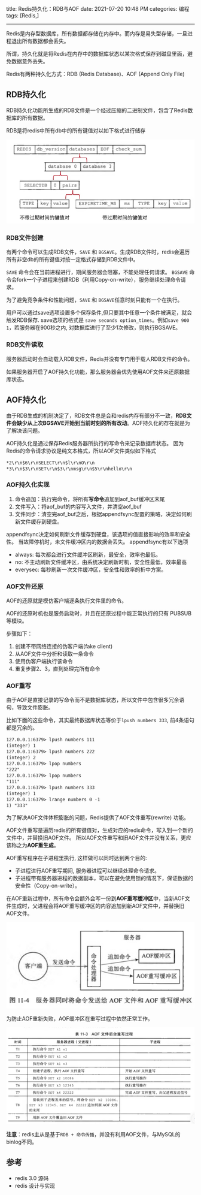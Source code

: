 title: Redis持久化：RDB与AOF
date: 2021-07-20 10:48 PM
categories: 编程
tags: [Redis,]

----

Redis是内存型数据库，所有数据都存储在内存中。而内存是易失型存储，一旦进程退出所有数据都会丢失。

所谓，持久化就是将Redis在内存中的数据库状态以某次格式保存到磁盘里面，避免数据意外丢失。

Redis有两种持久化方式：RDB (Redis Database)、AOF (Append Only File)
<!--more-->
## RDB持久化
RDB持久化功能所生成的RDB文件是一个经过压缩的二进制文件，包含了Redis数据库的所有数据。

RDB是将redis中所有db中的所有键值对以如下格式进行储存

![](media/16268563558568.jpg)

### RDB文件创建
有两个命令可以生成RDB文件，`SAVE` 和 `BGSAVE`。生成RDB文件时，redis会遍历所有非空db的所有键值对按一定格式存储到RDB文件中。

`SAVE` 命令会在当前进程进行，期间服务器会阻塞，不能处理任何请求。
`BGSAVE` 命令会fork一个子进程来创建RDB（利用Copy-on-write），服务继续处理命令请求。

为了避免竞争条件和性能问题，`SAVE` 和 `BGSAVE`任意时刻只能有一个在执行。

用户可以通过save选项设置多个保存条件,但只要其中任意一个条件被满足，就会触发RDB保存.
save选项的格式是 `save seconds option_times`。例如`save 900 1`，若服务器在900秒之内, 对数据库进行了至少1次修改，则执行BGSAVE。

### RDB文件读取
服务器启动时会自动载入RDB文件，Redis并没有专门用于载人RDB文件的命令。

如果服务器开启了AOF持久化功能，那么服务器会优先使用AOF文件来还原数据库状态。

## AOF持久化
由于RDB生成的机制决定了，RDB文件总是会和redis内存有部分不一致，**RDB文件会缺少从上次BGSAVE开始到当前时刻的所有改动**。AOF持久化的存在就是为了解决该问题。

AOF持久化是通过保存Redis服务器所执行的写命令来记录数据库状态。
因为Redis的命令请求协议是纯文本格式，所以AOF文件类似如下格式
```
*2\r\n$6\r\nSELECT\r\n$l\r\nO\r\n 
*3\r\n$3\r\nSET\r\n$3\r\nmsg\r\n$5\r\nhello\r\n 
```

### AOF持久化实现
1. 命令追加：执行完命令，将所有**写命令**追加到aof_buf缓冲区末尾
2. 文件写入：将aof_buf的内容写入文件，并清空aof_buf
3. 文件同步：清空完aof_buf之后，根据appendfsync配置的策略，决定如何刷新文件缓存到硬盘。

appendfsync决定如何刷新文件缓存到硬盘，该选项的值直接影响的效率和安全性。
当故障停机时，未文件缓冲区内的数据会丢失。
appendfsync有以下选项
- always: 每次都会进行文件缓冲区刷新，最安全，效率也最低。
- no: 不主动刷新文件缓冲区，由系统决定刷新时机，安全性最低，效率最高
- everysec: 每秒刷新一次文件缓冲区，安全性和效率的折中方案。

### AOF文件还原
AOF的还原就是模仿客户端逐条执行文件里的命令。

AOF的还原时机也是服务启动时，并且在还原过程中能正常执行的只有 PUBSUB 等模块。

步骤如下：
1. 创建不带网络连接的伪客户端(fake client)
2. 从AOF文件中分析和读取一条命令
3. 使用伪客户端执行该命令
4. 重复步骤2、3，直到处理完所有命令

### AOF重写
由于AOF是直接记录的写命令而不是数据库状态，所以文件中包含很多冗余语句，导致文件膨胀。

比如下面的这些命令，其实最终数据库状态等价于`lpush numbers 333`, 前4条语句都是冗余的。
```
127.0.0.1:6379> lpush numbers 111
(integer) 1
127.0.0.1:6379> lpush numbers 222
(integer) 2
127.0.0.1:6379> lpop numbers
"222"
127.0.0.1:6379> lpop numbers
"111"
127.0.0.1:6379> lpush numbers 333
(integer) 1
127.0.0.1:6379> lrange numbers 0 -1
1) "333"
```

为了解决AOF文件体积膨胀的问题，Redis提供了AOF文件重写(rewrite) 功能。

AOF文件重写是遍历redis的所有键值对，生成对应的redis命令，写入到一个新的文件中，并替换旧AOF文件。
所以AOF文件重写和旧AOF文件并没有关系，更应该称之为**AOF重生成**。

AOF重写程序在子进程里执行, 这样做可以同时达到两个目的: 
- 子进程进行AOF重写期间, 服务器进程可以继续处理命令请求。
- 子进程带有服务器进程的数据副本，可以在避免使用锁的情况下，保证数据的安全性（Copy-on-write）。

在AOF重新过程中，所有命令会额外会写一份到**AOF重写缓冲区**中，当新AOF文件生成时，父进程会将AOF重写缓冲区的内容追加到新AOF文件中，并替换旧AOF文件。

![](media/16268637141893.jpg)

为防止AOF重新失败，AOF缓冲区在重写过程中依然正常工作。

![](media/16268635658876.jpg)

**注意**：redis主从是基于`RDB + 命令传播`，并没有利用AOF文件，与MySQL的binlog不同。

## 参考
- redis 3.0 源码
- redis 设计与实现